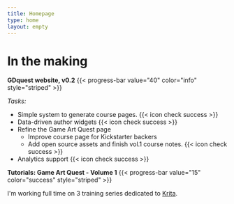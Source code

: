 ```yaml
---
title: Homepage
type: home
layout: empty
---
```


# In the making

**GDquest website, v0.2**
{{< progress-bar value="40" color="info" style="striped" >}}

_Tasks:_

- Simple system to generate course pages. {{< icon check success >}}
- Data-driven author widgets {{< icon check success >}}
- Refine the Game Art Quest page
  - Improve course page for Kickstarter backers
  - Add open source assets and finish vol.1 course notes. {{< icon check success >}}
- Analytics support {{< icon check success >}}

**Tutorials: Game Art Quest - Volume 1**
{{< progress-bar value="15" color="success" style="striped" >}}

I'm working full time on 3 training series dedicated to [Krita](https://krita.org/).
